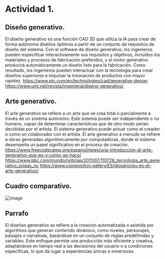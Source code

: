 # Actividad 1.


## Diseño generativo.
El diseño generativo es una función CAD 3D que utiliza la IA para crear de forma autónoma diseños óptimos a partir de un conjunto de requisitos de diseño del sistema. Con el software de diseño generativo, los ingenieros pueden especificar interactivamente sus requisitos y objetivos, incluidos los materiales y procesos de fabricación preferidos, y el motor generativo producirá automáticamente un diseño listo para la fabricación. Como resultado, los ingenieros pueden interactuar con la tecnología para crear diseños superiores e impulsar la innovación de productos con mayor rapidez.
https://www.ptc.com/en/technologies/cad/generative-design
https://www.unir.net/revista/ingenieria/diseno-generativo/

## Arte generativo.
El arte generativo se refiere a un arte que se crea total o parcialmente a través de un sistema autónomo. Este sistema puede ser independiente o no humano, capaz de determinar características que de otro modo serían decididas por el artista. El sistema generativo puede actuar como el creador o como un colaborador con el artista. El arte generativo a menudo se refiere a obras generadas algorítmicamente por computadoras, donde el sistema desempeña un papel significativo en el proceso de creación.
https://www.freecodecamp.org/espanol/news/una-introduccion-al-arte-generativo-que-es-y-como-se-hace/
https://www.bbc.com/mundo/noticias/2011/07/110728_tecnologia_arte_generativo_solaas_nc
https://www.composition.gallery/ES/glosario/qu-es-el-arte-generativo/

## Cuadro comparativo.

![image](https://github.com/user-attachments/assets/172a166a-6178-4a19-8f1a-ee8017b83955)

## Parrafo
El diseñao generativo se refiere a la creacion automatizada o asistida por algoritmos que generan contenido dinámico, como niveles, personajes, paisajes o narrativas, basándose en un conjunto de reglas predefinidas y variables. Este enfoque permite una producción más eficiente y creativa, adaptándose en tiempo real a las decisiones del usuario o a condiciones específicas, lo que da lugar a experiencias únicas e inmersivas.


